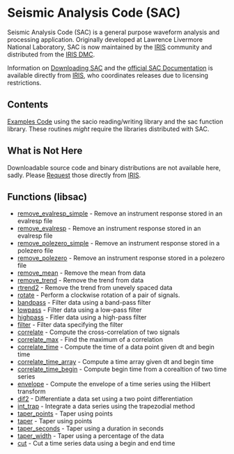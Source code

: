 # Seismic Analysis Code (SAC)

Seismic Analysis Code (SAC) is a general purpose waveform analysis and processing application.  Originally developed at Lawrence Livermore National Laboratory, SAC is now maintained by the [IRIS](https://www.iris.edu/hq/) community and distributed from the [IRIS DMC](https://ds.iris.edu/ds/nodes/dmc/).

Information on [Downloading SAC](https://ds.iris.edu/ds/nodes/dmc/forms/sac/) and the [official SAC Documentation](https://ds.iris.edu/files/sac-manual/manual.html) is available directly from [IRIS](https://www.iris.edu/hq/), who coordinates releases due to licensing restrictions.

## Contents
[Examples Code](./examples/) using the sacio reading/writing library and the sac function library.  These routines *might* require the libraries distributed with SAC.


## What is Not Here
Downloadable source code and binary distributions are not available here, sadly.  Please [Request](https://ds.iris.edu/ds/nodes/dmc/forms/sac/) those directly from [IRIS](https://www.iris.edu/hq/).

## Functions (libsac)
  - [remove_evalresp_simple](doc.md#Instrument-Removal-and-Deconvolution) - Remove an instrument response stored in an evalresp file
  - [remove_evalresp](doc.md#Instrument-Removal-and-Deconvolution) - Remove an instrument response stored in an evalresp file
  - [remove_polezero_simple](doc.md#Instrument-Removal-and-Deconvolution) - Remove an instrument response stored in a polezero file
  - [remove_polezero](doc.md#Instrument-Removal-and-Deconvolution) - Remove an instrument response stored in a polezero file
  - [remove_mean](doc.md#Remove-Mean) - Remove the mean from data
  - [remove_trend](doc.md#Remove-Trend) - Remove the trend from data
  - [rtrend2](doc.md#remove-trend---unevenly-sampled-data) - Remove the trend from unevely spaced data
  - [rotate](doc.md#Rotate) - Perform a clockwise rotation of a pair of signals.
  - [bandpass](doc.md#Filtering) - Filter data using a band-pass filter
  - [lowpass](doc.md#Filtering) - Filter data using a low-pass filter
  - [highpass](doc.md#Filtering) - Fitler data using a high-pass filter
  - [filter](doc.md#Filtering) - Filter data specifying the filter 
  - [correlate](doc.md#Cross-Correlation) - Compute the cross-correlation of two signals
  - [correlate_max](doc.md#Cross-Correlation-Extras) - Find the maximum of a correlation
  - [correlate_time](doc.md#Cross-Correlation-Extras) - Compute the time of a data point given dt and begin time
  - [correlate_time_array](doc.md#Cross-Correlation-Extras) - Compute a time array given dt and begin time
  - [correlate_time_begin](doc.md#Cross-Correlation-Extras) - Compute begin time from a corealtion of two time series
  - [envelope](doc.md#Envelope) - Compute the envelope of a time series using the Hilbert transform
  - [dif2](doc.md#Differentiate) - Differentiate a data set using a two point differentiation
  - [int_trap](doc.md#Integrate) - Integrate a data series using the trapezodial method
  - [taper_points](doc.md#Taper) - Taper using points
  - [taper](doc.md#Taper) - Taper using points
  - [taper_seconds](doc.md#Taper) - Taper using a duration in seconds
  - [taper_width](doc.md#Taper) - Taper using a percentage of the data
  - [cut](doc.md#Cut-Data) - Cut a time series data using a begin and end time

